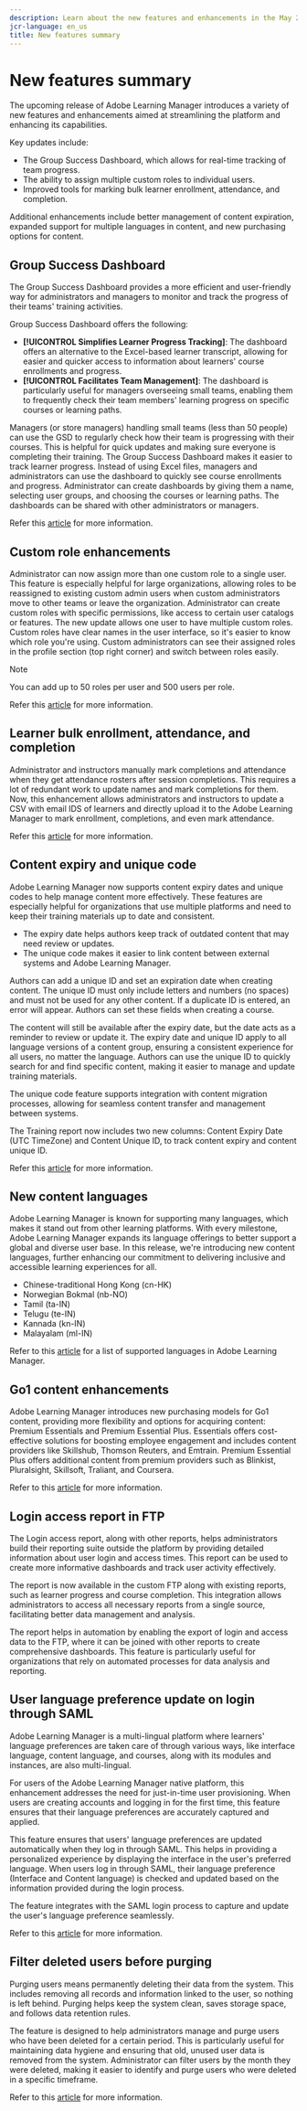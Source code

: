 ```yaml
---
description: Learn about the new features and enhancements in the May 2025 release of Adobe Learning Manager
jcr-language: en_us
title: New features summary
---
```


# New features summary

The upcoming release of Adobe Learning Manager introduces a variety of new features and enhancements aimed at streamlining the platform and enhancing its capabilities.

Key updates include:

* The Group Success Dashboard, which allows for real-time tracking of team progress. 
* The ability to assign multiple custom roles to individual users.
* Improved tools for marking bulk learner enrollment, attendance, and completion.

Additional enhancements include better management of content expiration, expanded support for multiple languages in content, and new purchasing options for content.

## Group Success Dashboard

The Group Success Dashboard provides a more efficient and user-friendly way for administrators and managers to monitor and track the progress of their teams' training activities.

Group Success Dashboard offers the following:

* **[!UICONTROL Simplifies Learner Progress Tracking]**: The dashboard offers an alternative to the Excel-based learner transcript, allowing for easier and quicker access to information about learners' course enrollments and progress. 
* **[!UICONTROL Facilitates Team Management]**: The dashboard is particularly useful for managers overseeing small teams, enabling them to frequently check their team members' learning progress on specific courses or learning paths.

Managers (or store managers) handling small teams (less than 50 people) can use the GSD to regularly check how their team is progressing with their courses. This is helpful for quick updates and making sure everyone is completing their training.
The Group Success Dashboard makes it easier to track learner progress. Instead of using Excel files, managers and administrators can use the dashboard to quickly see course enrollments and progress.
Administrator can create dashboards by giving them a name, selecting user groups, and choosing the courses or learning paths. The dashboards can be shared with other administrators or managers.

Refer this [article](/help/migrated/administrators/feature-summary/group-success-dashboard.md) for more information.

## Custom role enhancements

Administrator can now assign more than one custom role to a single user. This feature is especially helpful for large organizations, allowing roles to be reassigned to existing custom admin users when custom administrators move to other teams or leave the organization.
Administrator can create custom roles with specific permissions, like access to certain user catalogs or features. The new update allows one user to have multiple custom roles.
Custom roles have clear names in the user interface, so it's easier to know which role you're using. Custom administrators can see their assigned roles in the profile section (top right corner) and switch between roles easily.

>[!NOTE]
>
>You can add up to 50 roles per user and 500 users per role.

Refer this [article](/help/migrated/administrators/feature-summary/custom-role.md#assign-multiple-custom-roles-to-a-user) for more information.

## Learner bulk enrollment, attendance, and completion

Administrator and instructors manually mark completions and attendance when they get attendance rosters after session completions. This requires a lot of redundant work to update names and mark completions for them. Now, this enhancement allows administrators and instructors to update a CSV with email IDS of learners and directly upload it to the Adobe Learning Manager to mark enrollment, completions, and even mark attendance.

Refer this [article](/help/migrated/administrators/feature-summary/courses.md#learner-bulk-enrollment-attendance-and-completion) for more information. 

## Content expiry and unique code

Adobe Learning Manager now supports content expiry dates and unique codes to help manage content more effectively. These features are especially helpful for organizations that use multiple platforms and need to keep their training materials up to date and consistent.

* The expiry date helps authors keep track of outdated content that may need review or updates.
* The unique code makes it easier to link content between external systems and Adobe Learning Manager.

Authors can add a unique ID and set an expiration date when creating content. The unique ID must only include letters and numbers (no spaces) and must not be used for any other content. If a duplicate ID is entered, an error will appear. Authors can set these fields when creating a course.

The content will still be available after the expiry date, but the date acts as a reminder to review or update it. The expiry date and unique ID apply to all language versions of a content group, ensuring a consistent experience for all users, no matter the language. Authors can use the unique ID to quickly search for and find specific content, making it easier to manage and update training materials.

The unique code feature supports integration with content migration processes, allowing for seamless content transfer and management between systems.

The Training report now includes two new columns: Content Expiry Date (UTC TimeZone) and Content Unique ID, to track content expiry and content unique ID.

Refer this [article](/help/migrated/authors/feature-summary/content-library.md#add-content-unique-id-and-expiry-date) for more information. 

## New content languages

Adobe Learning Manager is known for supporting many languages, which makes it stand out from other learning platforms. With every milestone, Adobe Learning Manager expands its language offerings to better support a global and diverse user base. In this release, we're introducing new content languages, further enhancing our commitment to delivering inclusive and accessible learning experiences for all.

* Chinese-traditional Hong Kong (cn-HK)
* Norwegian Bokmal (nb-NO)
* Tamil (ta-IN)
* Telugu (te-IN)
* Kannada (kn-IN)
* Malayalam (ml-IN)

Refer to this [article](/help/migrated/languages-supported.md) for a list of supported languages in Adobe Learning Manager.

## Go1 content enhancements

Adobe Learning Manager introduces new purchasing models for Go1 content, providing more flexibility and options for acquiring content: Premium Essentials and Premium Essential Plus. Essentials offers cost-effective solutions for boosting employee engagement and includes content providers like Skillshub, Thomson Reuters, and Emtrain. Premium Essential Plus offers additional content from premium providers such as Blinkist, Pluralsight, Skillsoft, Traliant, and Coursera.

Refer to this [article](/help/migrated/administrators/feature-summary/content-marketplace.md) for more information.

## Login access report in FTP

The Login access report, along with other reports, helps administrators build their reporting suite outside the platform by providing detailed information about user login and access times. This report can be used to create more informative dashboards and track user activity effectively.

The report is now available in the custom FTP along with existing reports, such as learner progress and course completion. This integration allows administrators to access all necessary reports from a single source, facilitating better data management and analysis.

The report helps in automation by enabling the export of login and access data to the FTP, where it can be joined with other reports to create comprehensive dashboards. This feature is particularly useful for organizations that rely on automated processes for data analysis and reporting.

## User language preference update on login through SAML

Adobe Learning Manager is a multi-lingual platform where learners' language preferences are taken care of through various ways, like interface language, content language, and courses, along with its modules and instances, are also multi-lingual.

For users of the Adobe Learning Manager native platform, this enhancement addresses the need for just-in-time user provisioning. When users are creating accounts and logging in for the first time, this feature ensures that their language preferences are accurately captured and applied.

This feature ensures that users' language preferences are updated automatically when they log in through SAML. This helps in providing a personalized experience by displaying the interface in the user's preferred language.
When users log in through SAML, their language preference (Interface and Content language) is checked and updated based on the information provided during the login process. 

The feature integrates with the SAML login process to capture and update the user's language preference seamlessly.

Refer to this [article](/help/migrated/administrators/feature-summary/set-up-interface-language-through-saml.md) for more information.

## Filter deleted users before purging

Purging users means permanently deleting their data from the system. This includes removing all records and information linked to the user, so nothing is left behind. Purging helps keep the system clean, saves storage space, and follows data retention rules.

The feature is designed to help administrators manage and purge users who have been deleted for a certain period. This is particularly useful for maintaining data hygiene and ensuring that old, unused user data is removed from the system. 
Administrator can filter users by the month they were deleted, making it easier to identify and purge users who were deleted in a specific timeframe.

Refer to this [article](/help/migrated/administrators/feature-summary/purge-users.md#filter-deleted-users-before-purging) for more information.

<!--## Adobe Connect connector enhancements

### Support for Seminars with large audiences

ALM now also supports selecting Seminar rooms from Adobe Connect while setting up a VC session in Connect. Previously, admins could only select the Meeting room type. This enhancement enables admins with a valid seminar license to schedule and manage one-time or large-scale events (up to 1,500 attendees) within ALM.

Refer to this article for more information about the Seminar room.

### Support for access to session analytics

Instructors can now access Session Analytics for their completed Adobe Connect sessions via a new link provided in their session dashboard.
This link opens the session analytics dashboard in Connect, which provides detailed insights into session engagement.
This feature is available only for sessions conducted through Adobe Connect. The session analytics include: 

* Engagement: Overview of the live session's overall performance
* Interactions: Detailed breakdown of participant activity across different pods 
* Attendee Activity: Summary of participant engagement 
* Download Reports: Option to download reports for pod-specific engagement data

## Migration changes

Migration process in ALM for importing modules now supports the ability to add parameters for defining success criteria. 
This is supported now by adding three new optional columns in the module_version.csv. Three new optional columns are: successCriteria, successQuizData, and successViewPercent

These fields accept only specific values, and the connector will fail to process the file if invalid values are entered.
A quiz module can use three types of success criteria. Either it can mark pass if the learner launches the content, depending on a percentage value scored (defined by successViewPercent: below), or it can be based on the quiz module's outcome (defined by successQuizData: below). This value is to be filled in as per the instructions below. The successCriteria parameter is used to determine this.
successCriteria: Accepts LAUNCH_CONTENT, VIEW_PERCENT, QUIZ, or VIEWPERCENT_OR_QUIZ.
*    If LAUNCH_CONTENT: Leave successQuizData and successViewPercent blank. This will mark the learner as passed if the learner launches the content
*    If VIEW_PERCENT: Enter a value for successViewPercent, leave successQuizData blank. This will mark the learner pass depending on the percentage value scored in the quiz.
*    If QUIZ: Enter a value for successQuizData, leave successViewPercent blank. This will mark the learner as passed depending on the outcome of the quiz module.
*    If VIEWPERCENT_OR_QUIZ: Enter values for both successQuizData and successViewPercent. This will mark the learner as passed depending on either the outcome of the quiz module or the percentage scored.
successQuizData: Accepts QUIZ_ATTEMPTED, QUIZ_PASSED, or QUIZPASSED_OR_LIMITREACHED.
*    QUIZ_ATTEMPTED will mean that the learner will be marked as passing for the quiz if the learner has attempted the quiz
*    QUIZ_PASSED will mean that the learner will be marked as passed for the quiz, if the learner passes the quiz as per the criteria defined inside the quiz content. For e.g. Scorm module defines the criteria and reports it to ALM
*    QUIZPASSED_OR_LIMITREACHED will mean that the learner will be marked as passed for the quiz if the learner has either passed the quiz or has exhausted the number of limits
successViewPercent: Accepts integer values from 0 to 100.
*    This criterion accepts a percentage value that the learner is required to score to successfully pass the quiz
Webhook changes
*    Webhooks now send payloads for both parent and child learning objects for enrollment, completion, and unenrollment events. For example, if a learning path has three courses and a learner enrolls in all of them, you'll receive one learning path enrollment payload and three-course enrollment payloads. Refer to this article for the sample payloads. -->


